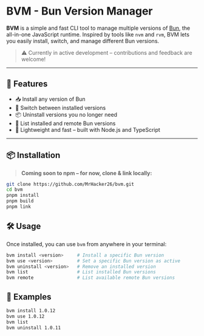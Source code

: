# BVM - Bun Version Manager

**BVM** is a simple and fast CLI tool to manage multiple versions of [Bun](https://bun.sh), the all-in-one JavaScript runtime. Inspired by tools like `nvm` and `rvm`, BVM lets you easily install, switch, and manage different Bun versions.

> ⚠️ Currently in active development – contributions and feedback are welcome!

---

## 🚀 Features

- 📥 Install any version of Bun
- 🔁 Switch between installed versions
- 📦 Uninstall versions you no longer need
- 📃 List installed and remote Bun versions
- 🧠 Lightweight and fast – built with Node.js and TypeScript

---

## 📦 Installation

> **Coming soon to npm – for now, clone & link locally:**

```bash
git clone https://github.com/MrHacker26/bvm.git
cd bvm
pnpm install
pnpm build
pnpm link
```

## 🛠️ Usage

Once installed, you can use `bvm` from anywhere in your terminal:

```bash
bvm install <version>     # Install a specific Bun version
bvm use <version>         # Set a specific Bun version as active
bvm uninstall <version>   # Remove an installed version
bvm list                  # List installed Bun versions
bvm remote                # List available remote Bun versions
```

## 📌 Examples

```bash
bvm install 1.0.12
bvm use 1.0.12
bvm list
bvm uninstall 1.0.11
```
